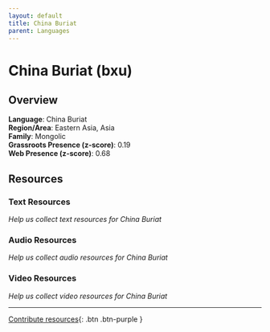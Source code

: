 ```yaml
---
layout: default
title: China Buriat
parent: Languages
---
```


# China Buriat (bxu)

## Overview

**Language**: China Buriat  
**Region/Area**: Eastern Asia, Asia  
**Family**: Mongolic  
**Grassroots Presence (z-score)**: 0.19  
**Web Presence (z-score)**: 0.68  

## Resources

### Text Resources
*Help us collect text resources for China Buriat*

### Audio Resources
*Help us collect audio resources for China Buriat*

### Video Resources
*Help us collect video resources for China Buriat*

---

[Contribute resources](https://forms.office.com/e/1SfLJx3u1r){: .btn .btn-purple }
